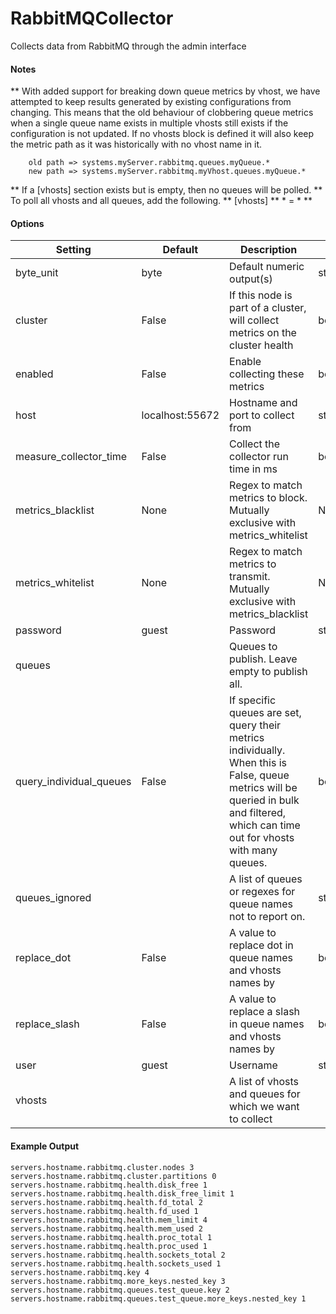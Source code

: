 <!--This file was generated from the python source
Please edit the source to make changes
-->
RabbitMQCollector
=====

Collects data from RabbitMQ through the admin interface

#### Notes
  ** With added support for breaking down queue metrics by vhost, we have
     attempted to keep results generated by existing configurations from
     changing. This means that the old behaviour of clobbering queue metrics
     when a single queue name exists in multiple vhosts still exists if the
     configuration is not updated. If no vhosts block is defined it will also
     keep the metric path as it was historically with no vhost name in it.

        old path => systems.myServer.rabbitmq.queues.myQueue.*
        new path => systems.myServer.rabbitmq.myVhost.queues.myQueue.*

  ** If a [vhosts] section exists but is empty, then no queues will be polled.
  ** To poll all vhosts and all queues, add the following.
  **   [vhosts]
  **   * = *
  **

#### Options

Setting | Default | Description | Type
--------|---------|-------------|-----
byte_unit | byte | Default numeric output(s) | str
cluster | False | If this node is part of a cluster, will collect metrics on the cluster health | bool
enabled | False | Enable collecting these metrics | bool
host | localhost:55672 | Hostname and port to collect from | str
measure_collector_time | False | Collect the collector run time in ms | bool
metrics_blacklist | None | Regex to match metrics to block. Mutually exclusive with metrics_whitelist | NoneType
metrics_whitelist | None | Regex to match metrics to transmit. Mutually exclusive with metrics_blacklist | NoneType
password | guest | Password | str
queues |  | Queues to publish. Leave empty to publish all. | 
query_individual_queues | False | If specific queues are set, query their metrics individually. When this is False, queue metrics will be queried in bulk and filtered, which can time out for vhosts with many queues. | bool
queues_ignored |  | A list of queues or regexes for queue names not to report on. | str
replace_dot | False | A value to replace dot in queue names and vhosts names by | bool
replace_slash | False | A value to replace a slash in queue names and vhosts names by | bool
user | guest | Username | str
vhosts |  | A list of vhosts and queues for which we want to collect | 

#### Example Output

```
servers.hostname.rabbitmq.cluster.nodes 3
servers.hostname.rabbitmq.cluster.partitions 0
servers.hostname.rabbitmq.health.disk_free 1
servers.hostname.rabbitmq.health.disk_free_limit 1
servers.hostname.rabbitmq.health.fd_total 2
servers.hostname.rabbitmq.health.fd_used 1
servers.hostname.rabbitmq.health.mem_limit 4
servers.hostname.rabbitmq.health.mem_used 2
servers.hostname.rabbitmq.health.proc_total 1
servers.hostname.rabbitmq.health.proc_used 1
servers.hostname.rabbitmq.health.sockets_total 2
servers.hostname.rabbitmq.health.sockets_used 1
servers.hostname.rabbitmq.key 4
servers.hostname.rabbitmq.more_keys.nested_key 3
servers.hostname.rabbitmq.queues.test_queue.key 2
servers.hostname.rabbitmq.queues.test_queue.more_keys.nested_key 1
```

